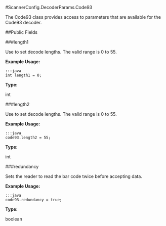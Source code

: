 #ScannerConfig.DecoderParams.Code93

The Code93 class provides access to parameters that are available for
 the Code93 decoder.

##Public Fields

###length1

Use to set decode lengths. The valid range is 0 to 55.

 

**Example Usage:**
	
	:::java	
	int length1 = 0;


**Type:**

int

###length2

Use to set decode lengths. The valid range is 0 to 55.

 

**Example Usage:**
	
	:::java	
	code93.length2 = 55;


**Type:**

int

###redundancy

Sets the reader to read the bar code twice before accepting data.

 

**Example Usage:**
	
	:::java	
	code93.redundancy = true;


**Type:**

boolean

